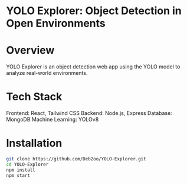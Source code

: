 # YOLO Explorer: Object Detection in Open Environments

# Overview
YOLO Explorer is an object detection web app using the YOLO model to analyze real-world environments.

# Tech Stack
Frontend: React, Tailwind CSS
Backend: Node.js, Express
Database: MongoDB
Machine Learning: YOLOv8

# Installation
```sh
git clone https://github.com/Deb2oo/YOLO-Explorer.git
cd YOLO-Explorer
npm install
npm start
